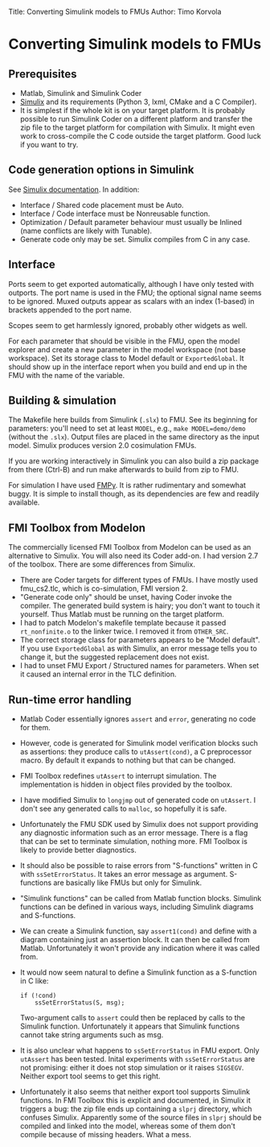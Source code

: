 Title: Converting Simulink models to FMUs
Author: Timo Korvola

# Converting Simulink models to FMUs

## Prerequisites

- Matlab, Simulink and Simulink Coder
- [Simulix][] and its requirements (Python 3, lxml, CMake and a C
  Compiler).
- It is simplest if the whole kit is on your target platform.  It is
  probably possible to run Simulink Coder on a different platform and
  transfer the zip file to the target platform for compilation with
  Simulix.  It might even work to cross-compile the C code outside the
  target platform.  Good luck if you want to try.

[Simulix]: https://github.com/Kvixen/Simulix

## Code generation options in Simulink

See [Simulix documentation][Simulix].  In addition:

- Interface / Shared code placement must be Auto.
- Interface / Code interface must be Nonreusable function.
- Optimization / Default parameter behaviour must usually be Inlined
  (name conflicts are likely with Tunable).
- Generate code only may be set.  Simulix compiles from C in any case.

## Interface

Ports seem to get exported automatically, although I have only tested
with outports.  The port name is used in the FMU; the optional
signal name seems to be ignored.  Muxed outputs appear as scalars
with an index (1-based) in brackets appended to the port name.

Scopes seem to get harmlessly ignored, probably other widgets as well.

For each parameter that should be visible in the FMU, open the model
explorer and create a new parameter in the model workspace (not base
workspace).  Set its storage class to Model default or
`ExportedGlobal`.  It should show up in the interface report when you
build and end up in the FMU with the name of the variable.

## Building & simulation

The Makefile here builds from Simulink (`.slx`) to FMU.  See its
beginning for parameters: you'll need to set at least `MODEL`, e.g.,
`make MODEL=demo/demo` (without the `.slx`).  Output files are placed
in the same directory as the input model.  Simulix produces version
2.0 cosimulation FMUs.

If you are working interactively in Simulink you can also build a zip
package from there (Ctrl-B) and run make afterwards to build from zip
to FMU.

For simulation I have used [FMPy][].  It is rather rudimentary and
somewhat buggy.  It is simple to install though, as its dependencies
are few and readily available.

[FMPy]: https://github.com/CATIA-Systems/FMPy

## FMI Toolbox from Modelon

The commercially licensed FMI Toolbox from Modelon can be used as an
alternative to Simulix.  You will also need its Coder add-on.  I had
version 2.7 of the toolbox.  There are some differences from Simulix.

- There are Coder targets for different types of FMUs.  I have mostly
  used fmu_cs2.tlc, which is co-simulation, FMI version 2.
- "Generate code only" should be unset, having Coder invoke the
  compiler.  The generated build system is hairy; you don't want to
  touch it yourself.  Thus Matlab must be running on the target
  platform.
- I had to patch Modelon's makefile template because it passed
  `rt_nonfinite.o` to the linker twice.  I removed it from
  `OTHER_SRC`.
- The correct storage class for parameters appears to be "Model
  default".  If you use `ExportedGlobal` as with Simulix, an error
  message tells you to change it, but the suggested replacement does
  not exist.
- I had to unset FMU Export / Structured names for parameters.  When
  set it caused an internal error in the TLC definition.

## Run-time error handling

- Matlab Coder essentially ignores `assert` and `error`, generating no
  code for them.
- However, code is generated for Simulink model verification blocks
  such as assertions: they produce calls to `utAssert(cond)`, a C
  preprocessor macro.  By default it expands to nothing but that can
  be changed.
- FMI Toolbox redefines `utAssert` to interrupt simulation.  The
  implementation is hidden in object files provided by the toolbox.
- I have modified Simulix to `longjmp` out of generated code on
  `utAssert`.  I don't see any generated calls to `malloc`, so
  hopefully it is safe.
- Unfortunately the FMU SDK used by Simulix does not support providing
  any diagnostic information such as an error message.  There is a
  flag that can be set to terminate simulation, nothing more.  FMI
  Toolbox is likely to provide better diagnostics.
- It should also be possible to raise errors from "S-functions"
  written in C with `ssSetErrorStatus`.  It takes an error message as
  argument.  S-functions are basically like FMUs but only for
  Simulink.
- "Simulink functions" can be called from Matlab function
  blocks.  Simulink functions can be defined in various ways,
  including Simulink diagrams and S-functions.
- We can create a Simulink function, say `assert1(cond)` and define
  with a diagram containing just an assertion block.  It can then be
  called from Matlab.  Unfortunately it won't provide any indication
  where it was called from.
-   It would now seem natural to define a Simulink function as a
    S-function in C like:

        if (!cond)
            ssSetErrorStatus(S, msg);

    Two-argument calls to `assert` could then be replaced by calls to
    the Simulink function.  Unfortunately it appears that Simulink
    functions cannot take string arguments such as msg.
- It is also unclear what happens to `ssSetErrorStatus` in FMU export.
  Only `utAssert` has been tested.  Inital experiments with
  `ssSetErrorStatus` are not promising: either it does not stop
  simulation or it raises `SIGSEGV`.  Neither export tool seems to
  get this right.
- Unfortunately it also seems that neither export tool supports
  Simulink functions.  In FMI Toolbox this is explicit and documented,
  in Simulix it triggers a bug: the zip file ends up containing a
  `slprj` directory, which confuses Simulix.  Apparently some of the
  source files in `slprj` should be compiled and linked into the
  model, whereas some of them don't compile because of missing
  headers.  What a mess.
